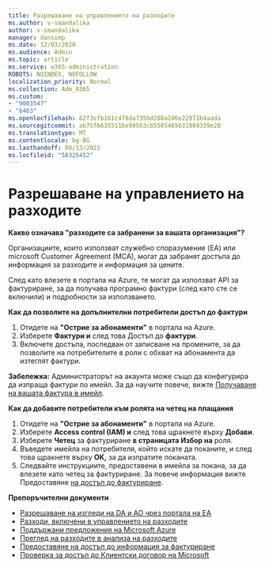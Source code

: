 ```yaml
---
title: Разрешаване на управлението на разходите
ms.author: v-smandalika
author: v-smandalika
manager: dansimp
ms.date: 12/03/2020
ms.audience: Admin
ms.topic: article
ms.service: o365-administration
ROBOTS: NOINDEX, NOFOLLOW
localization_priority: Normal
ms.collection: Adm_O365
ms.custom:
- "9003547"
- "6463"
ms.openlocfilehash: 62f3cfb161c4f8da735bd288a2d6e22971b4aada
ms.sourcegitcommit: ab75f66355116e995b3cb5505465b31989339e28
ms.translationtype: MT
ms.contentlocale: bg-BG
ms.lasthandoff: 08/13/2021
ms.locfileid: "58325452"
---
```

# <a name="enable-cost-management"></a>Разрешаване на управлението на разходите

**Какво означава "разходите са забранени за вашата организация"?**

Организациите, които използват служебно споразумение (EA) или microsoft Customer Agreement (MCA), могат да забранят достъпа до информация за разходите и информация за цените.

След като влезете в портала на Azure, те могат да използват API за фактуриране, за да получава програмно фактури (след като сте се включили) и подробности за използването.

**Как да позволите на допълнителни потребители достъп до фактури**

1. Отидете на **"Острие за абонаменти"** в портала на Azure.
2. Изберете **Фактури и** след това Достъп до **фактури**.
3. Включете достъпа, последван от записване на промените, за да позволите на потребителите в роли с обхват на абонамента да изтеглят фактури.

**Забележка:** Администраторът на акаунта може също да конфигурира да изпраща фактури по имейл. За да научите повече, вижте [Получаване на вашата фактура в имейл](https://docs.microsoft.com/azure/cost-management-billing/manage/download-azure-invoice-daily-usage-date?).

**Как да добавите потребители към ролята на четец на плащания**

1. Отидете на **"Острие за абонаменти"** в портала на Azure.
2. Изберете **Access control (IAM) и** след това щракнете върху **Добави**.
3. Изберете **Четец** за фактуриране **в страницата Избор на** роля.
4. Въведете имейла на потребителя, който искате да поканите, и след това щракнете върху **OK,** за да изпратите поканата.
5. Следвайте инструкциите, предоставени в имейла за покана, за да влезете като четец за фактуриране. За повече информация вижте Предоставяне [на достъп до фактуриране](https://docs.microsoft.com/azure/cost-management-billing/manage/manage-billing-access?WT.mc_id=Portal-Microsoft_Azure_Support#opt-in).

**Препоръчителни документи**

- [Разрешаване на изгледи на DA и AO чрез портала на EA](https://docs.microsoft.com/azure/cost-management-billing/costs/assign-access-acm-data?WT.mc_id=Portal-Microsoft_Azure_Support#enable-access-to-costs-in-the-ea-portal)
- [Разходи, включени в управлението на разходите](https://docs.microsoft.com/azure/cost-management-billing/costs/understand-cost-mgt-data?WT.mc_id=Portal-Microsoft_Azure_Support#costs-included-in-cost-management)
- [Поддържани предложения на Microsoft Azure](https://docs.microsoft.com/azure/cost-management-billing/costs/understand-cost-mgt-data?WT.mc_id=Portal-Microsoft_Azure_Support#supported-microsoft-azure-offers)
- [Преглед на разходите в анализа на разходите](https://docs.microsoft.com/azure/cost-management-billing/costs/quick-acm-cost-analysis?WT.mc_id=Portal-Microsoft_Azure_Support&tabs=azure-portal#review-costs-in-cost-analysis)
- [Предоставяне на достъп до информация за фактуриране](https://docs.microsoft.com/azure/cost-management-billing/manage/manage-billing-access?WT.mc_id=Portal-Microsoft_Azure_Support)
- [Проверка за достъп до Клиентски договор на Microsoft](https://docs.microsoft.com/azure/cost-management-billing/manage/download-azure-invoice-daily-usage-date?WT.mc_id=Portal-Microsoft_Azure_Support#check-access-to-a-microsoft-customer-agreement)






